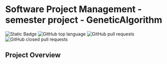 # Software Project Management - semester project - GeneticAlgorithm

![Static Badge](https://img.shields.io/badge/ErikBjornson-GeneticAlgorithm-GeneticAlgorithm)
![GitHub top language](https://img.shields.io/github/languages/top/ErikBjornson/GeneticAlgorithm)
![GitHub pull requests](https://img.shields.io/github/issues-pr/ErikBjornson/GeneticAlgorithm)
![GitHub closed pull requests](https://img.shields.io/github/issues-pr-closed/ErikBjornson/GeneticAlgorithm)

## Project Overview
